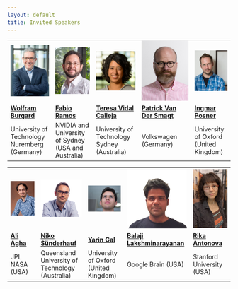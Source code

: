 ```yaml
---
layout: default
title: Invited Speakers
---
```


<div class="table-responsive-xl">
<table class="table table-condensed">
<tbody>
<tr>
<td><div class="circular--portrait"><img src="/img/burgard.jpg" alt="Wolfram Burgard"></div></td>
<td><div class="circular--portrait"><img src="/img/ramos.jpg" alt="Fabio Ramos"></div></td>
<td><div class="circular--square"><img src="/img/vidal_calleja.png" alt="Teresa Vidal Calleja"></div></td>
<td><div class="circular--portrait"><img src="/img/smagt.jpg" alt="Patrick Van Der Smagt"></div></td>
<td><div class="circular--portrait"><img src="/img/posner.png" alt="Ingmar Posner"></div></td>
</tr>
<tr>
<td><a href="http://www2.informatik.uni-freiburg.de/~burgard/"><b>Wolfram Burgard</b></a></td>
<td><a href="https://fabioramos.github.io/Home.html"><b>Fabio Ramos</b></a></td>
<td><a href="https://profiles.uts.edu.au/Teresa.VidalCalleja"><b>Teresa Vidal Calleja</b></a></td>
<td><a href="https://argmax.ai/team/patrick-van-der-smagt/"><b>Patrick Van Der Smagt</b></a></td>
<td><a href="https://eng.ox.ac.uk/people/ingmar-posner/"><b>Ingmar Posner</b></a></td>
</tr>
<tr>
<td>University of Technology Nuremberg (Germany)</td>
<td>NVIDIA and University of Sydney (USA and Australia)</td>
<td>University of Technology Sydney (Australia)</td>
<td>Volkswagen (Germany)</td>
<td>University of Oxford (United Kingdom)</td>
</tr>
</tbody>
</table>

<table class="table table-condensed">
<tbody>
<tr>
<td><div class="circular--portrait"><img src="/img/agha.jpg" alt="Ali Agha"></div></td>
<td><div class="circular--square"><img src="/img/suenderhauf.png" alt="Niko Sünderhauf"></div></td>
<td><div class="circular--landscape"><img src="/img/gal.jpg" alt="Yarin Gal"></div></td>
<td><div class="circular--square"><img src="/img/balaji.jpg" alt="Balaji Lakshminarayanan"></div></td>
<td><div class="circular--portrait"><img src="/img/antonova.png" alt="Rika Antonova"></div></td>
</tr>
<tr>
<td><a href="https://aliagha.site/"><b>Ali Agha</b></a></td>
<td><a href="https://nikosuenderhauf.github.io/"><b>Niko Sünderhauf</b></a></td>
<td><a href="https://www.cs.ox.ac.uk/people/yarin.gal/website/"><b>Yarin Gal</b></a></td>
<td><a href="http://www.gatsby.ucl.ac.uk/~balaji/"><b>Balaji Lakshminarayanan</b></a></td>
<td><a href="https://contactrika.github.io/"><b>Rika Antonova</b></a></td>
</tr>
<tr>
<td>JPL NASA (USA)</td>
<td>Queensland University of Technology (Australia)</td>
<td>University of Oxford (United Kingdom)</td>
<td>Google Brain (USA)</td>
<td>Stanford University (USA)</td>
</tr>
</tbody>
</table>
</div>